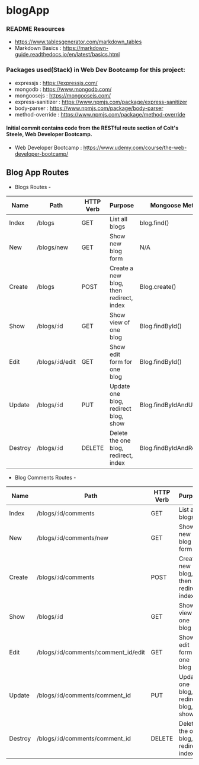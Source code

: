 # blogApp

### README Resources
* https://www.tablesgenerator.com/markdown_tables
* Markdown Basics : https://markdown-guide.readthedocs.io/en/latest/basics.html


### Packages used(Stack) in Web Dev Bootcamp for this project:


* expressjs : https://expressjs.com/
* mongodb   : https://www.mongodb.com/
* mongoosejs : https://mongoosejs.com/
* express-sanitizer : https://www.npmjs.com/package/express-sanitizer
* body-parser : https://www.npmjs.com/package/body-parser
* method-override : https://www.npmjs.com/package/method-override

#### Initial commit contains code from the RESTful route section of Colt's Steele, Web Developer Bootcamp.
* Web Developer Bootcamp : https://www.udemy.com/course/the-web-developer-bootcamp/

## Blog App Routes

* Blogs Routes - 

|   Name   |      Path       | HTTP Verb  |             Purpose                     | Mongoose Method           |
|----------|-----------------|------------|-----------------------------------------|---------------------------|
| Index    | /blogs          | GET        | List all blogs                          | blog.find()               |
| New      | /blogs/new      | GET        | Show new blog form                      | N/A                       |
| Create   | /blogs          | POST       | Create a new blog, then redirect, index | Blog.create()             |
| Show     | /blogs/:id      | GET        | Show view of one blog                   | Blog.findById()           |
| Edit     | /blogs/:id/edit | GET        | Show edit form for one blog             | Blog.findById()           |
| Update   | /blogs/:id      | PUT        | Update one blog, redirect blog, show    | Blog.findByIdAndUpdate()  |
| Destroy  | /blogs/:id      | DELETE     | Delete the one blog, redirect, index    | Blog.findByIdAndRemove()  |

* Blog Comments Routes -      

|   Name   |      Path                            | HTTP Verb  |             Purpose                     | Mongoose  Method           |
|----------|--------------------------------------|------------|-----------------------------------------|---------------------------|
| Index    | /blogs/:id/comments                  | GET        | List all blogs                          | blog.find()               |
| New      | /blogs/:id/comments/new              | GET        | Show new blog form                      | N/A                       |
| Create   | /blogs/:id/comments                  | POST       | Create a new blog, then redirect, index | Blog.create()             |
| Show     | /blogs/:id                           | GET        | Show view of one blog                   | Blog.findById()           |
| Edit     | /blogs/:id/comments/:comment_id/edit | GET        | Show edit form for one blog             | Blog.findById()           |
| Update   | /blogs/:id/comments/comment_id       | PUT        | Update one blog, redirect blog, show    | Blog.findByIdAndUpdate()  |
| Destroy  | /blogs/:id/comments/comment_id       | DELETE     | Delete the one blog, redirect, index    | Blog.findByIdAndRemove()  |